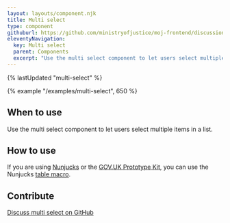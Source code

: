 ```yaml
---
layout: layouts/component.njk
title: Multi select
type: component
githuburl: https://github.com/ministryofjustice/moj-frontend/discussions/206
eleventyNavigation:
  key: Multi select
  parent: Components
  excerpt: "Use the multi select component to let users select multiple items in a list."
---
```


{% lastUpdated "multi-select" %}

{% example "/examples/multi-select", 650 %}

## When to use

Use the multi select component to let users select multiple items in a list.

## How to use

If you are using [Nunjucks](https://mozilla.github.io/nunjucks/) or the [GOV.UK Prototype Kit](https://govuk-prototype-kit.herokuapp.com/), you can use the Nunjucks [table macro](https://design-system.service.gov.uk/components/table/).

## Contribute

[Discuss multi select on GitHub](https://github.com/ministryofjustice/moj-frontend/discussions/206)
